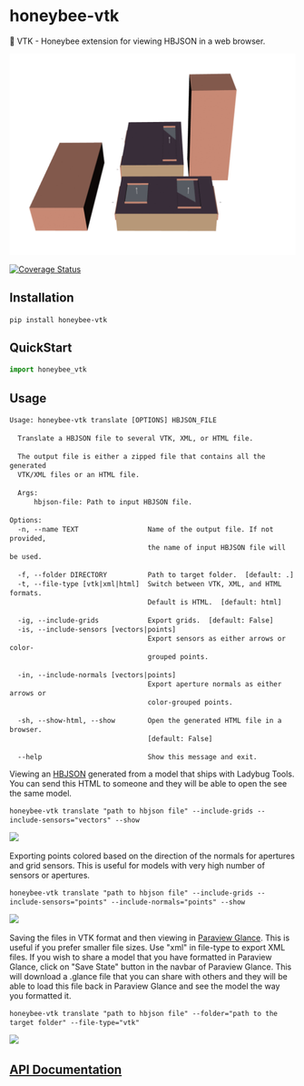 # honeybee-vtk
🐝 VTK - Honeybee extension for viewing HBJSON in a web browser.

![HBJSON exported to web](/images/room.gif)

[![Coverage Status](https://coveralls.io/repos/github/ladybug-tools/honeybee-vtk/badge.svg)](https://coveralls.io/github/ladybug-tools/honeybee-vtk)

## Installation

```console
pip install honeybee-vtk
```

## QuickStart

```python
import honeybee_vtk
```
## Usage
```console
Usage: honeybee-vtk translate [OPTIONS] HBJSON_FILE

  Translate a HBJSON file to several VTK, XML, or HTML file.

  The output file is either a zipped file that contains all the generated
  VTK/XML files or an HTML file.

  Args:
      hbjson-file: Path to input HBJSON file.

Options:
  -n, --name TEXT                 Name of the output file. If not provided,
                                  the name of input HBJSON file will be used.

  -f, --folder DIRECTORY          Path to target folder.  [default: .]
  -t, --file-type [vtk|xml|html]  Switch between VTK, XML, and HTML formats.
                                  Default is HTML.  [default: html]

  -ig, --include-grids            Export grids.  [default: False]
  -is, --include-sensors [vectors|points]
                                  Export sensors as either arrows or color-
                                  grouped points.

  -in, --include-normals [vectors|points]
                                  Export aperture normals as either arrows or
                                  color-grouped points.

  -sh, --show-html, --show        Open the generated HTML file in a browser.
                                  [default: False]

  --help                          Show this message and exit.
```

Viewing an [HBJSON](tests/assets/gridbased.hbjson) generated from a model that ships with Ladybug Tools. You can send this HTML to someone and they will be able to open the see the same model.

```console
honeybee-vtk translate "path to hbjson file" --include-grids --include-sensors="vectors" --show
```

![](/images/honeybee-vtk-vectors.gif)

Exporting points colored based on the direction of the normals for apertures and grid sensors. This is useful for models with very high number of sensors or apertures.

```console
honeybee-vtk translate "path to hbjson file" --include-grids --include-sensors="points" --include-normals="points" --show
```

![](/images/honeybee-vtk-points.gif)

Saving the files in VTK format and then viewing in [Paraview Glance](https://kitware.github.io/paraview-glance/app/). This is useful if you prefer smaller file sizes. Use "xml" in file-type to export XML files. If you wish to share a model that you have formatted in Paraview Glance, click on "Save State" button in the navbar of Paraview Glance. This will download a .glance file that you can share with others and they will be able to load this file back in Paraview Glance and see the model the way you formatted it.

```console
honeybee-vtk translate "path to hbjson file" --folder="path to the target folder" --file-type="vtk"
```

![](/images/honeybee-vtk-vtk.gif)

## [API Documentation](https://www.ladybug.tools/honeybee-vtk/docs/)
